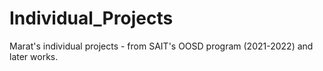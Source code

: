 # Individual_Projects
Marat's individual projects - from SAIT's OOSD program (2021-2022) and later works.
